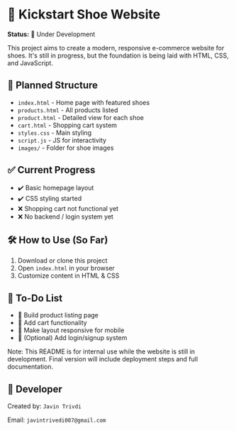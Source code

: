 </head>
<body>

  <h1>👟 Kickstart Shoe Website</h1>
  <p><strong>Status:</strong> 🚧 Under Development</p>

  <p>This project aims to create a modern, responsive e-commerce website for shoes. It's still in progress, but the foundation is being laid with HTML, CSS, and JavaScript.</p>

  <h2>📁 Planned Structure</h2>
  <ul>
    <li><code>index.html</code> - Home page with featured shoes</li>
    <li><code>products.html</code> - All products listed</li>
    <li><code>product.html</code> - Detailed view for each shoe</li>
    <li><code>cart.html</code> - Shopping cart system</li>
    <li><code>styles.css</code> - Main styling</li>
    <li><code>script.js</code> - JS for interactivity</li>
    <li><code>images/</code> - Folder for shoe images</li>
  </ul>

  <h2>✅ Current Progress</h2>
  <ul>
    <li>✔️ Basic homepage layout</li>
    <li>✔️ CSS styling started</li>
    <li>❌ Shopping cart not functional yet</li>
    <li>❌ No backend / login system yet</li>
  </ul>

  <h2>🛠️ How to Use (So Far)</h2>
  <ol>
    <li>Download or clone this project</li>
    <li>Open <code>index.html</code> in your browser</li>
    <li>Customize content in HTML & CSS</li>
  </ol>

  <h2>📌 To-Do List</h2>
  <ul>
    <li>🧱 Build product listing page</li>
    <li>🛒 Add cart functionality</li>
    <li>📱 Make layout responsive for mobile</li>
    <li>🧩 (Optional) Add login/signup system</li>
  </ul>

  <div class="note">
    Note: This README is for internal use while the website is still in development. Final version will include deployment steps and full documentation.
  </div>

  <h2>👤 Developer</h2>
  <p>Created by: <code>Javin Trivdi</code></p>
  <p>Email: <code>javintrivedi007@gmail.com</code></p>

</body>
</html>
